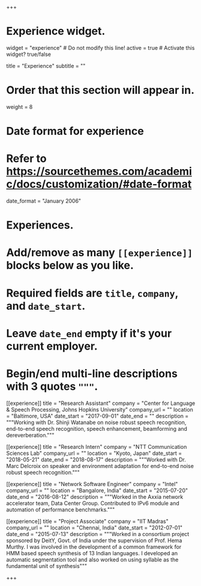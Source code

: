+++
# Experience widget.
widget = "experience"  # Do not modify this line!
active = true  # Activate this widget? true/false

title = "Experience"
subtitle = ""

# Order that this section will appear in.
weight = 8

# Date format for experience
#   Refer to https://sourcethemes.com/academic/docs/customization/#date-format
date_format = "January 2006"

# Experiences.
#   Add/remove as many `[[experience]]` blocks below as you like.
#   Required fields are `title`, `company`, and `date_start`.
#   Leave `date_end` empty if it's your current employer.
#   Begin/end multi-line descriptions with 3 quotes `"""`.
[[experience]]
  title = "Research Assistant"
  company = "Center for Language & Speech Processing, Johns Hopkins University"
  company_url = ""
  location = "Baltimore, USA"
  date_start = "2017-09-01"
  date_end = ""
  description = """Working with Dr. Shinji Watanabe on noise robust speech recognition, end-to-end speech recognition, speech enhancement, beamforming and dereverberation."""

[[experience]]
  title = "Research Intern"
  company = "NTT Communication Sciences Lab"
  company_url = ""
  location = "Kyoto, Japan"
  date_start = "2018-05-21"
  date_end = "2018-08-17"
  description = """Worked with Dr. Marc Delcroix on speaker and environment adaptation for end-to-end noise robust speech recognition."""

[[experience]]
  title = "Network Software Engineer"
  company = "Intel"
  company_url = ""
  location = "Bangalore, India"
  date_start = "2015-07-20"
  date_end = "2016-08-12"
  description = """Worked in the Axxia network accelerator team, Data Center Group. Contributed to IPv6 module and automation of performance benchmarks."""

[[experience]]
  title = "Project Associate"
  company = "IIT Madras"
  company_url = ""
  location = "Chennai, India"
  date_start = "2012-07-01"
  date_end = "2015-07-13"
  description = """Worked in a consortium project sponsored by DeitY, Govt. of India under the supervision of Prof. Hema Murthy. I was involved in the development of a common framework for HMM based speech synthesis of 13 Indian languages. I developed an automatic segmentation tool and also worked on using syllable as the fundamental unit of synthesis"""

+++
